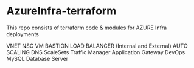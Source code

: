 # AzureInfra-terraform
This repo consists of terraform code &amp; modules for AZURE Infra deployments

VNET
NSG
VM
BASTION
LOAD BALANCER (Internal and External)
AUTO SCALING
DNS
ScaleSets
Traffic Manager
Application Gateway
DevOps
MySQL Database Server